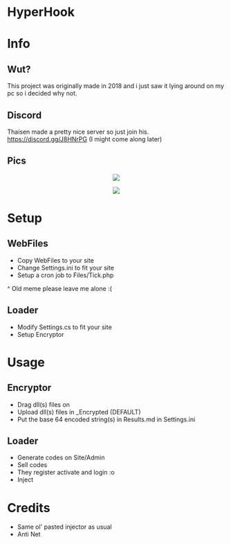# HyperHook

# Info

## Wut?
This project was originally made in 2018 and i just saw it lying around on my pc so i decided why not.

## Discord
Thaisen made a pretty nice server so just join his.
https://discord.gg/J8HNrPG
(I might come along later)

## Pics
<p align="center">
 <img src="https://i.imgur.com/flop1hW.png">
</p>

<p align="center">
 <img src="https://i.imgur.com/OnWMkjm.png">
</p>

# Setup

## WebFiles
- Copy WebFiles to your site
- Change Settings.ini to fit your site
- Setup a cron job to Files/Tick.php 

^ Old meme please leave me alone :(

## Loader
- Modify Settings.cs to fit your site
- Setup Encryptor

# Usage

## Encryptor
- Drag dll(s) files on
- Upload dll(s) files in _Encrypted (DEFAULT)
- Put the base 64 encoded string(s) in Results.md in Settings.ini

## Loader
- Generate codes on Site/Admin
- Sell codes
- They register activate and login :o
- Inject

# Credits
- Same ol' pasted injector as usual
- Anti Net
